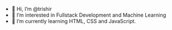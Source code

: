 - 👋 Hi, I’m @trishir
- 👀 I’m interested in Fullstack Development and Machine Learning
- 🌱 I’m currently learning HTML, CSS and JavaScript.
